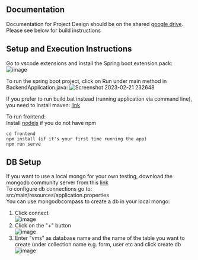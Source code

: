 ## Documentation

Documentation for Project Design should be on the shared [google drive](https://drive.google.com/drive/folders/1XKTilrG06X8pr-Nr0WpW3K2VfH7jISyc?usp=sharing). Please see below for build instructions

## Setup and Execution Instructions
Go to vscode extensions and install the Spring boot extension pack:
![image](https://user-images.githubusercontent.com/28746967/220386515-c81e6f4b-8f79-47f9-8b66-ac497a608296.png)

To run the spring boot project, click on Run under main method in BackendApplication.java:
![Screenshot 2023-02-21 232648](https://user-images.githubusercontent.com/28746967/220387154-30576be0-18c4-4dd4-927e-57d07fb0e8ee.png)

If you prefer to run build.bat instead (running application via command line), you need to install maven: 
[link](https://www.tutorialspoint.com/maven/maven_environment_setup.htm)

To run frontend:
<br>Install [nodejs](https://nodejs.org/en/) if you do not have npm
```
cd frontend
npm install (if it's your first time running the app)
npm run serve
```



## DB Setup
If you want to use a local mongo for your own testing, download the mongodb community server from this [link](https://www.mongodb.com/try/download/community)
<br>To configure db connections go to: src/main/resources/application.properties
<br>You can use mongodbcompass to create a db in your local mongo:
1. Click connect
<br>![image](https://user-images.githubusercontent.com/28746967/221094757-759f3215-47c9-438b-a127-9b726199c88d.png)
2. Click on the "+" button
<br>![image](https://user-images.githubusercontent.com/28746967/221094953-5cc9b46e-27a4-43b4-b2c0-bd92156b604b.png)
3. Enter "vms" as database name and the name of the table you want to create under collection name e.g. form, user etc and click create db
<br>![image](https://user-images.githubusercontent.com/28746967/221095193-804750c5-4619-45ab-85bc-37fb4e7e59c3.png)
